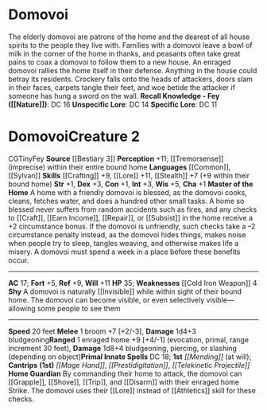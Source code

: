 ﻿---
ac: '17'
alignment: CG
all_resistance: null
burrow_speed: null
charisma: '+1'
climb_speed: null
constitution: '+1'
creature_ability:
- Home Guardian
- Master of the Home
- Shy
creature_family: '[[DATABASE/monsterfamily/House Spirit|House Spirit]]'
description: 'The elderly domovoi are patrons of the home and the dearest of all house
  spirits to the people they live with. Families with a domovoi leave a bowl of milk
  in the corner of the home in thanks, and peasants often take great pains to coax
  a domovoi to follow them to a new house.<br/><br/> An enraged domovoi rallies the
  home itself in their defense. Anything in the house could betray its residents.
  Crockery falls onto the heads of attackers, doors slam in their faces, carpets tangle
  their feet, and woe betide the attacker if someone has hung a sword on the wall.<br/><br/><b><u>Recall
  Knowledge - Fey</u> ( [[DATABASE/skill/Nature|Nature]] )</b>: DC 16<br/><b><u>Unspecific
  Lore</u></b>: DC 14<br/><b><u>Specific Lore</u></b>: DC 11'
dexterity: '+3'
element: null
fly_speed: null
fortitude: '+5'
hardness: null
hp: '35'
id: '1194'
immunity: null
intelligence: '+3'
land_speed: '20'
language:
- '[[DATABASE/language/Common|Common]]'
- '[[DATABASE/language/Sylvan|Sylvan]]'
level: '2'
max_speed: '20'
name: Domovoi
perception: '+11'
rarity: Common
reflex: '+9'
resistance: null
rus_type_level: null
school: null
sense:
- '[[DATABASE/monsterability/Tremorsense|tremorsense]] (imprecise) within their entire
  boundhome'
size: Tiny
skill:
- '[[DATABASE/skill/Crafting|Crafting]] +9'
- '[[DATABASE/skill/Lore|HouseholdLore]] +11'
- '[[DATABASE/skill/Stealth|Stealth]] +7'
source: '[[DATABASE/source/Bestiary 3|Bestiary 3]]'
speed:
- 20 feet
spell:
- '[[DATABASE/spell/Mage Hand|Mage Hand]]'
- '[[DATABASE/spell/Mending|Mending]]'
- '[[DATABASE/spell/Prestidigitation|Prestidigitation]]'
- '[[DATABASE/spell/Telekinetic Projectile|Telekinetic Projectile]]'
strength: '+1'
strength_req: '1'
strongest_save:
- Will
swim_speed: null
trait:
- '[[DATABASE/trait/Fey|Fey]]'
type: Creature
vision: null
weakest_save:
- Fortitude
weakness:
- '[[DATABASE/equipment/Cold Iron Weapon|cold iron]] 4'
will: '+11'
wisdom: '+5'

---
# Domovoi

The elderly domovoi are patrons of the home and the dearest of all house spirits to the people they live with. Families with a domovoi leave a bowl of milk in the corner of the home in thanks, and peasants often take great pains to coax a domovoi to follow them to a new house.
 An enraged domovoi rallies the home itself in their defense. Anything in the house could betray its residents. Crockery falls onto the heads of attackers, doors slam in their faces, carpets tangle their feet, and woe betide the attacker if someone has hung a sword on the wall.
**Recall Knowledge - Fey ([[Nature]])**: DC 16
**Unspecific Lore**: DC 14
**Specific Lore**: DC 11

# Domovoi<span class="item-type">Creature 2</span>

<span class="trait-alignment item-trait">CG</span><span class="trait-size item-trait">Tiny</span><span class="item-trait">Fey</span>
**Source** [[Bestiary 3]]
**Perception** +11; [[Tremorsense]] (imprecise) within their entire bound home
**Languages** [[Common]], [[Sylvan]]
**Skills** [[Crafting]] +9, [[Lore]] +11, [[Stealth]] +7 (+9 within their bound home)
**Str** +1, **Dex** +3, **Con** +1, **Int** +3, **Wis** +5, **Cha** +1
**Master of the Home** A home with a friendly domovoi is blessed, as the domovoi cooks, cleans, fetches water, and does a hundred other small tasks. A home so blessed never suffers from random accidents such as fires, and any checks to [[Craft]], [[Earn Income]], [[Repair]], or [[Subsist]] in the home receive a +2 circumstance bonus. If the domovoi is unfriendly, such checks take a –2 circumstance penalty instead, as the domovoi hides things, makes noise when people try to sleep, tangles weaving, and otherwise makes life a misery. A domovoi must spend a week in a place before these benefits occur.

---
**AC** 17; **Fort** +5, **Ref** +9, **Will** +11
**HP** 35; **Weaknesses** [[Cold Iron Weapon]] 4
<span class="in-box-ability">**Shy** A domovoi is naturally [[Invisible]] while within sight of their bound home. The domovoi can become visible, or even selectively visible—allowing some people to see them</span>

---
**Speed** 20 feet
<span class="in-box-ability">**Melee** <span class="action-icon">1</span> broom +7 [+2/-3], **Damage** 1d4+3 bludgeoning</span><span class="in-box-ability">**Ranged** <span class="action-icon">1</span> enraged home +9 [+4/-1] (evocation, primal, range increment 30 feet), **Damage** 1d8+4 bludgeoning, piercing, or slashing (depending on object)</span>**Primal Innate Spells** DC 18; **1st** _[[Mending]]_ (at will); **Cantrips** **(1st)** _[[Mage Hand]]_, _[[Prestidigitation]]_, _[[Telekinetic Projectile]]_
<span class="in-box-ability">**Home Guardian** By commanding their home to attack, the domovoi can [[Grapple]], [[Shove]], [[Trip]], and [[Disarm]] with their enraged home Strike. The domovoi uses their [[Lore]] instead of [[Athletics]] skill for these checks.</span>